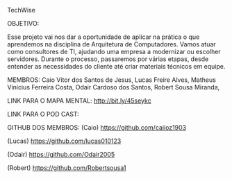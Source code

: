 TechWise

OBJETIVO:

Esse projeto vai nos dar a oportunidade de aplicar na prática o que aprendemos na disciplina de Arquitetura de Computadores.
Vamos atuar como consultores de TI, ajudando uma empresa a modernizar ou escolher servidores.
Durante o processo, passaremos por várias etapas, desde entender as necessidades do cliente até criar materiais técnicos em equipe.

MEMBROS:
Caio Vitor dos Santos de Jesus,
Lucas Freire Alves,
Matheus Vinícius Ferreira Costa,
Odair Cardoso dos Santos,
Robert Sousa Miranda,

LINK PARA O MAPA MENTAL:
http://bit.ly/45seykc

LINK PARA O POD CAST: 

GITHUB DOS MEMBROS:
(Caio) https://github.com/caiioz1903

(Lucas) https://github.com/lucas010123

(Odair) https://github.com/Odair2005

(Robert) https://github.com/Robertsousa1




